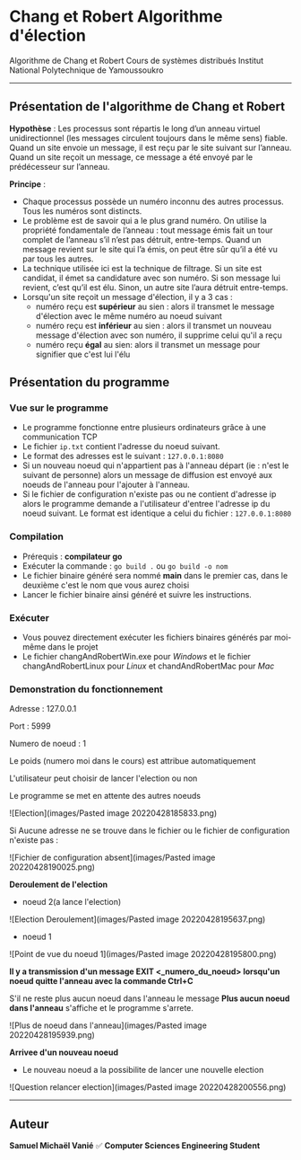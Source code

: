 # Chang et Robert Algorithme d'élection
Algorithme de Chang et Robert 
Cours de systèmes distribués Institut National Polytechnique de Yamoussoukro

---

## Présentation de l'algorithme de Chang et Robert

**Hypothèse** : Les processus sont répartis le long d’un anneau virtuel unidirectionnel (les messages circulent toujours dans le même sens) fiable. Quand un site envoie un message, il est reçu par le site suivant sur l’anneau. Quand un site reçoit un message, ce message a été envoyé par le prédécesseur sur l’anneau.

**Principe** :
- Chaque processus possède un numéro inconnu des autres processus. Tous les numéros
sont distincts.
- Le problème est de savoir qui a le plus grand numéro. On utilise la propriété fondamentale de l’anneau : tout message émis fait un tour complet de l’anneau s’il n’est pas détruit, entre-temps. Quand un message revient sur le site qui l’a émis, on peut être sûr qu’il a été vu par tous les autres.
- La technique utilisée ici est la technique de filtrage. Si un site est candidat, il émet sa candidature avec son numéro. Si son message lui revient, c’est qu’il est élu. Sinon, un autre site l’aura détruit entre-temps.
- Lorsqu'un site reçoit un message d'élection, il y a 3 cas :
	-  numéro reçu est **supérieur** au sien : alors il transmet le message d'élection avec le même numéro au noeud suivant
	- numéro reçu est **inférieur** au sien : alors il transmet un nouveau message d'élection avec son numéro, il supprime celui qu'il a reçu
	- numéro reçu **égal** au sien: alors il transmet un message pour signifier que c'est lui l'élu


## Présentation du programme

### Vue sur le programme
- Le programme fonctionne entre plusieurs ordinateurs grâce à une communication TCP
- Le fichier ```ip.txt``` contient l'adresse du noeud suivant.
- Le format des adresses est le suivant : ```127.0.0.1:8080```
- Si un nouveau noeud qui n'appartient pas à l'anneau départ (ie : n'est le suivant de personne) alors un message de diffusion est envoyé aux noeuds de l'anneau pour l'ajouter à l'anneau.
- Si le fichier de configuration n'existe pas ou ne contient d'adresse ip alors le programme demande a l'utilisateur d'entree l'adresse ip du noeud suivant. Le format est identique a celui du fichier : `127.0.0.1:8080`



### Compilation
- Prérequis : **compilateur go**
- Exécuter la commande : ```go build .```  ou ```go build -o nom```
- Le fichier binaire généré sera nommé **main** dans le premier cas, dans le deuxième c'est le nom que vous aurez choisi
- Lancer le fichier binaire ainsi généré et suivre les instructions.


### Exécuter
- Vous pouvez directement exécuter les fichiers binaires générés par moi-même dans le projet
- Le fichier changAndRobertWin.exe pour *Windows* et le fichier changAndRobertLinux pour *Linux* et chandAndRobertMac pour *Mac*


### Demonstration du fonctionnement

Adresse : 127.0.0.1

Port : 5999

Numero de noeud : 1

Le poids (numero moi dans le cours) est attribue automatiquement 

L'utilisateur peut choisir de lancer l'election ou non

Le programme se met en attente des autres noeuds

![Election](images/Pasted image 20220428185833.png)


Si Aucune adresse ne se trouve dans le fichier ou le fichier de configuration n'existe pas :


![Fichier de configuration absent](images/Pasted image 20220428190025.png)


**Deroulement de l'election**

- noeud 2(a lance l'election)

![Election Deroulement](images/Pasted image 20220428195637.png)


- noeud 1

![Point de vue du noeud 1](images/Pasted image 20220428195800.png)


**Il y a transmission d'un message EXIT <_numero_du_noeud> lorsqu'un noeud quitte l'anneau avec la commande Ctrl+C**


S'il ne reste plus aucun noeud dans l'anneau le message **Plus aucun noeud dans l'anneau** s'affiche et le programme s'arrete.

![Plus de noeud dans l'anneau](images/Pasted image 20220428195939.png)


**Arrivee d'un nouveau noeud**

- Le nouveau noeud a la possibilite de lancer une nouvelle election

![Question relancer election](images/Pasted image 20220428200556.png)




---

## Auteur

 **Samuel Michaël Vanié** ✅
**Computer Sciences Engineering Student**

